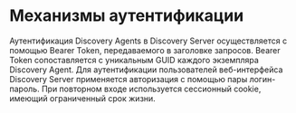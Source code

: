 # Механизмы аутентификации

Аутентификация Discovery Agents в Discovery Server осуществляется с помощью Bearer Token, передаваемого в заголовке запросов. Bearer Token сопоставляется с уникальным GUID каждого экземпляра Discovery Agent. Для аутентификации пользователей веб-интерфейса Discovery Server применяется авторизация с помощью пары логин-пароль. При повторном входе используется сессионный cookie, имеющий ограниченный срок жизни.
